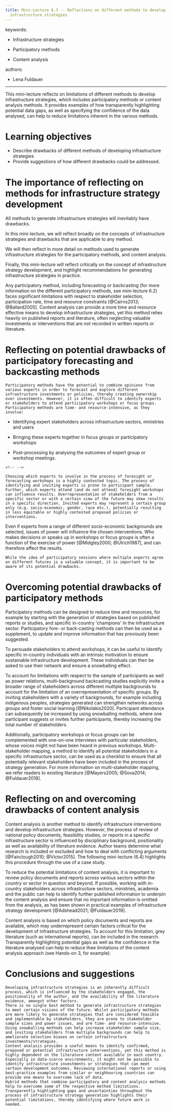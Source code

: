 ```yaml
---
title: Mini-Lecture 6.3 -- Reflections on different methods to develop
  infrastructure strategies
---
```


 

keywords:

-   Infrastructure strategies

-   Participatory methods

-   Content analysis

authors: 

-   Lena Fuldauer

--- 

This mini-lecture reflects on limitations of different methods to
develop infrastructure strategies, which includes participatory methods
or content analysis methods. It provides examples of how transparently
highlighting potential data gaps, as well as specifying the confidence
of the data analysed, can help to reduce limitations inherent in the
various methods.

# Learning objectives 

-   Describe drawbacks of different methods of developing infrastructure
    strategies
-   Provide suggestions of how different drawbacks could be addressed.



# The importance of reflecting on methods for infrastructure strategy development

All methods to generate infrastructure strategies will inevitably have
drawbacks.

In this mini-lecture, we will reflect broadly on the concepts of
infrastructure strategies and drawbacks that are applicable to any
method.

We will then reflect in more detail on methods used to generate
infrastructure strategies for the participatory methods, and content
analysis.

Finally, this mini-lecture will reflect critically on the concept of
infrastructure strategy development, and highlight recommendations for
generating infrastructure strategies in practice.

Any participatory method, including forecasting or backcasting (for more
information on the different participatory methods, see mini-lecture
6.2) faces significant limitations with respect to stakeholder
selection, participation rate, time and resource constraints
[@Cairns2013; @Ballard2005]. Content analysis can provide a more
time and resource effective means to develop infrastructure strategies,
yet this method relies heavily on published reports and literature,
often neglecting valuable investments or interventions that are not
recorded in written reports or literature.

# Reflecting on potential drawbacks of participatory forecasting and backcasting methods

    Participatory methods have the potential to combine opinions from various experts in order to forecast and explore different infrastructure investments or policies, thereby creating ownership over investments. However, it is often difficult to identify experts or stakeholders to attend participatory workshops or focus groups. 
    Participatory methods are time- and resource-intensive, as they involve:

-   Identifying expert stakeholders across infrastructure sectors, ministries and users

-   Bringing these experts together in focus groups or participatory workshops

-   Post-processing by analysing the outcomes of expert group or workshop meetings.

```{=html}
<!-- -->
```
    Choosing which experts to involve in the process of foresight or forecasting workshops is a highly contested topic. The process of identifying and inviting experts is prone to participant sample. Further, which experts attend (and do not attend) foresight workshops can influence results. Overrepresentation of stakeholders from a specific sector or with a certain view of the future may skew results in a specific direction. Invited experts may represent a certain group only (e.g. socio-economic, gender, race etc.), potentially resulting in less equitable or highly contested proposed policies or interventions. 

Even if experts from a range of different socio-economic backgrounds are
selected, issues of power will influence the chosen interventions. Who
makes decisions or speaks up in workshops or focus groups is often a
function of the exercise of power [@Midgley2000; @Ulrich1987], and
can therefore affect the results.

    While the idea of participatory sessions where multiple experts agree on different futures is a valuable concept, it is important to be aware of its potential drawbacks. 

# Overcoming potential drawbacks of participatory methods

Participatory methods can be designed to reduce time and resources, for
example by starting with the generation of strategies based on published
reports or studies, and specific in-country 'champions' in the
infrastructure sector. Participatory fore- or back-casting methods can
then be used as a supplement, to update and improve information that has
previously been suggested.

To persuade stakeholders to attend workshops, it can be useful to
identify specific in-country individuals with an intrinsic motivation to
ensure sustainable infrastructure development. These individuals can
then be asked to use their network and ensure a snowballing effect.

To account for limitations with respect to the sample of participants as
well as power relations, multi-background backcasting studies explicitly
invite a broader range of stakeholders across different multiple
backgrounds to account for the limitation of an overrepresentation of
specific groups. By inviting stakeholders with a variety of backgrounds,
for example including indigenous peoples, strategies generated can
strengthen networks across groups and foster social learning
[@Nikolakis2020]. Participant attendance can subsequently be
increased by using snowballing methods, where one participant suggests
or invites further participants, thereby increasing the total number of
stakeholders.

Additionally, participatory workshops or focus groups can be
complemented with one-on-one interviews with particular stakeholders,
whose voices might not have been heard in previous workshops.
Multi-stakeholder mapping, a method to identify all potential
stakeholders in a specific infrastructure sector, can be used as a
checklist to ensure that all potentially relevant stakeholders have been
included in the process of strategy generation. For more information on
multi-stakeholder mapping, we refer readers to existing literature
[@Mayers2005; @Sova2014; @Fuldauer2018].

# Reflecting on and overcoming drawbacks of content analysis 

Content analysis is another method to identify infrastructure
interventions and develop infrastructure strategies. However, the
process of review of national policy documents, feasibility studies, or
reports in a specific infrastructure sector is influenced by
disciplinary background, positionality as well as availability of
literature evidence. Author teams determine what research is included or
excluded and how to deal with conflicting arguments [@Fairclough2010;
@Victor2015]. The following mini-lecture (6.4) highlights this
procedure through the use of a case study.

To reduce the potential limitations of content analysis, it is important
to review policy documents and reports across various sectors within the
country or sector in question and beyond. If possible, working with
in-country stakeholders across infrastructure sectors, ministries,
academia and the public can help to identify further published
information to underpin the content analysis and ensure that no
important information is omitted from the analysis, as has been shown in
practical examples of infrastructure strategy development
[@Adshead2021; @Fuldauer2019].

Content analysis is based on which policy documents and reports are
available, which may underrepresent certain factors critical for the
development of infrastructure strategies. To account for this
limitation, grey literature (such as international reports), can be
included in the research. Transparently highlighting potential gaps as
well as the confidence in the literature analysed can help to reduce
thee limitations of the content analysis approach (see Hands-on 3, for
example).

# Conclusions and suggestions 

    Developing infrastructure strategies is an inherently difficult process, which is influenced by the stakeholders engaged, the positionality of the author, and the availability of the literature evidence, amongst other factors. 
    There is no single best method to generate infrastructure strategies to meet certain visions of the future. Whilst participatory methods are more likely to generate strategies that are considered feasible and implementable by stakeholders, they are prone to stakeholder sample sizes and power issues, and are time- and resource-intensive. Using snowballing methods can help increase stakeholder sample size, and inviting stakeholders from multiple backgrounds can help to ameliorate selection biases on certain infrastructure investments/strategies. 
    Content analysis provides a useful means to identify confirmed, proposed or potential infrastructure interventions, yet this method is highly dependent on the literature content available in each country. Especially in data-scarce environments, it might not be possible to identify infrastructure investments or strategies that can meet certain development outcomes. Reviewing international reports or using best-practice examples from similar or neighbouring countries can provide one means to overcome lack of data. 
    Hybrid methods that combine participatory and content analysis methods help to overcome some of the respective method limitations. Transparently highlighting gaps and uncertainties throughout the process of infrastructure strategy generation highlights their potential limitations, thereby identifying where future work is needed. 

# 
